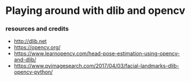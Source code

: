 # Playing around with dlib and opencv

### resources and credits
- http://dlib.net
- https://opencv.org/
- https://www.learnopencv.com/head-pose-estimation-using-opencv-and-dlib/
- https://www.pyimagesearch.com/2017/04/03/facial-landmarks-dlib-opencv-python/
